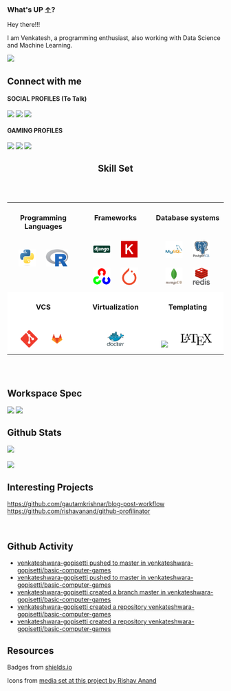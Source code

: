 ### What's UP [&uarr;](README.md)? 

Hey there!!!

I am Venkatesh, a programming enthusiast, also working with Data Science and Machine Learning.

<img src="https://media.giphy.com/media/l41lMjj9c8uzVQyqs/giphy.gif" width="50">

## Connect with me

#### SOCIAL PROFILES (To Talk)
<a href="https://github.com/venkateshwara-gopisetti"><img src="https://img.shields.io/badge/GitHub-100000?style=for-the-badge&logo=github&logoColor=white"></a>
<a href="https://www.linkedin.com/in/venkateshwara-rao-gopisetti/"><img src="https://img.shields.io/badge/LinkedIn-0077B5?style=for-the-badge&logo=linkedin&logoColor=white"></a>
<a href="mailto:venkateshwar.gopisetti@gmail.com"><img src="https://img.shields.io/badge/Gmail-D14836?style=for-the-badge&logo=gmail&logoColor=white"></a>


#### GAMING PROFILES
<a href="https://steamcommunity.com/profiles/76561198131575424/"><img src="https://img.shields.io/badge/Steam-000000?style=for-the-badge&logo=steam&logoColor=white"></a>
<a href="https://account.xbox.com/en-US/Profile?gamertag=LockedElk583468"><img src="https://img.shields.io/badge/Xbox%20Live-107c10?style=for-the-badge&logo=xbox&logoColor=white"></a>
<a href="https://www.gog.com/u/Venkatesh_Rao"><img src="https://img.shields.io/badge/gog-000000?style=for-the-badge&logo=gogdotcom"></a>



<center>

## Skill Set
</center>
<br>
<br>

<table class="table table-borderless">
<tr>
<td valign="top" width="33%">
<div align="center">

### Programming Languages
<br>
<img src="static/skills-assets/python-original.svg" height="40" style="margin: 10px">
<img src="static/skills-assets/r.svg" height="40" style="margin: 10px">
</div>
</td>
<td valign="top" width="33%">
<div align="center">

### Frameworks
<br>
<img src="static/skills-assets/django-original.svg" height="40" style="margin: 10px">
<img src="static/skills-assets/keras.png" height="40" style="margin: 10px">
<img src="static/skills-assets/opencv-icon.svg" height="40" style="margin: 10px">
<img src="static/skills-assets/pytorch-icon.svg" height="40" style="margin: 10px">
</div>
</td>
<td valign="top" width="33%">
<div align="center">

### Database systems
<br>
<img src="static/skills-assets/mysql-original-wordmark.svg" height="40" style="margin: 10px">
<img src="static/skills-assets/postgresql-original-wordmark.svg" height="40" style="margin: 10px">
<img src="static/skills-assets/mongodb-original-wordmark.svg" height="40" style="margin: 10px">
<img src="static/skills-assets/redis-original-wordmark.svg" height="40" style="margin: 10px">
</div>
</td>
</tr>

<tr style="background-color:#ffffff">
<td valign="top" width="33%">
<div align="center">

### VCS
<br>
<img src="static/skills-assets/git-scm-icon.svg" height="40" style="margin: 10px">
<img src="static/skills-assets/gitlab.svg" height="40" style="margin: 10px">
</div>
</td>
<td valign="top" width="33%">
<div align="center">


### Virtualization
<br>
<img src="static/skills-assets/docker-original-wordmark.svg" height="40" style="margin: 10px">
</div>
</td>
<td valign="top" width="33%">
<div align="center">

### Templating
<br>
<img src="https://img.shields.io/badge/-000000?logo=markdown&logoColor=white" height="40" style="margin: 10px">
<img src="static/skills-assets/latex.png" height="40" style="margin: 10px">
</div>
</td>
</tr>
</table>

<br>
<br>

## Workspace Spec

<img src="https://img.shields.io/badge/NVIDIA-RTX 3070-76B900?style=for-the-badge&logo=nvidia&logoColor=white">
<img src="https://img.shields.io/badge/AMD-Ryzen_5_5600X-ED1C24?style=for-the-badge&logo=amd&logoColor=white">


<br>

## Github Stats

<img src="https://github-readme-stats.vercel.app/api?username=venkateshwara-gopisetti&theme=blue-green">
<br>
<br>
<img src="https://github-readme-stats.vercel.app/api/top-langs/?username=venkateshwara-gopisetti&theme=blue-green">
<br>

## Interesting Projects

https://github.com/gautamkrishnar/blog-post-workflow
https://github.com/rishavanand/github-profilinator

<br>

## Github Activity
<!-- BLOG-POST-LIST:START -->
- [venkateshwara-gopisetti pushed to master in venkateshwara-gopisetti/basic-computer-games](https://github.com/venkateshwara-gopisetti/basic-computer-games/compare/62e23075e8...d1625a1bdf)
- [venkateshwara-gopisetti pushed to master in venkateshwara-gopisetti/basic-computer-games](https://github.com/venkateshwara-gopisetti/basic-computer-games/compare/e63be40f81...62e23075e8)
- [venkateshwara-gopisetti created a branch master in venkateshwara-gopisetti/basic-computer-games](https://github.com/venkateshwara-gopisetti/basic-computer-games/compare/master)
- [venkateshwara-gopisetti created a repository venkateshwara-gopisetti/basic-computer-games](https://github.com/venkateshwara-gopisetti/basic-computer-games//)
- [venkateshwara-gopisetti created a repository venkateshwara-gopisetti/basic-computer-games](https://github.com/venkateshwara-gopisetti/basic-computer-games//)
<!-- BLOG-POST-LIST:END -->

## Resources

Badges from [shields.io](https://shields.io/)

Icons from [media set at this project by Rishav Anand](https://github.com/rishavanand/github-profilinator)




<!-- 
![Visitor Count](https://profile-counter.glitch.me/venkateshwara-gopisetti/count.svg) (seriously broken) -->
